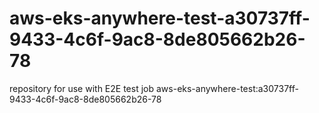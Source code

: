 # aws-eks-anywhere-test-a30737ff-9433-4c6f-9ac8-8de805662b26-78
repository for use with E2E test job aws-eks-anywhere-test:a30737ff-9433-4c6f-9ac8-8de805662b26-78
